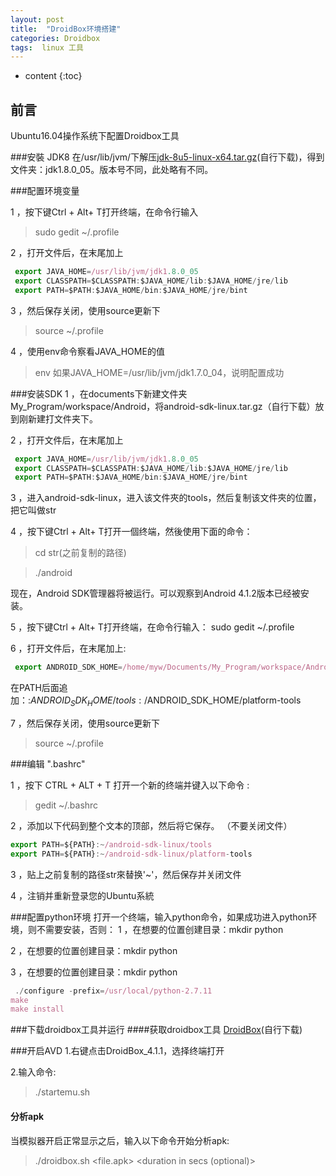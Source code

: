 ```yaml
---
layout: post
title:  "DroidBox环境搭建"
categories: Droidbox
tags:  linux 工具
---
```


* content
{:toc}

## 前言

Ubuntu16.04操作系统下配置Droidbox工具

###安裝 JDK8
在/usr/lib/jvm/下解压[jdk-8u5-linux-x64.tar.gz](https://www.oracle.com/technetwork/java/javase/downloads/jdk8-downloads-2133151.html)(自行下载)，得到文件夹：jdk1.8.0_05。版本号不同，此处略有不同。

###配置环境变量

1 ，按下键Ctrl + Alt+ T打开终端，在命令行输入
>  sudo gedit ~/.profile

2 ，打开文件后，在末尾加上
```js
 export JAVA_HOME=/usr/lib/jvm/jdk1.8.0_05
 export CLASSPATH=$CLASSPATH:$JAVA_HOME/lib:$JAVA_HOME/jre/lib
 export PATH=$PATH:$JAVA_HOME/bin:$JAVA_HOME/jre/bint
```

3 ，然后保存关闭，使用source更新下
> source ~/.profile

4 ，使用env命令察看JAVA_HOME的值
> env
如果JAVA_HOME=/usr/lib/jvm/jdk1.7.0_04，说明配置成功

###安装SDK
1 ，在documents下新建文件夹
My_Program/workspace/Android，将android-sdk-linux.tar.gz（自行下载）放到刚新建打文件夹下。

2 ，打开文件后，在末尾加上
```js
 export JAVA_HOME=/usr/lib/jvm/jdk1.8.0_05
 export CLASSPATH=$CLASSPATH:$JAVA_HOME/lib:$JAVA_HOME/jre/lib
 export PATH=$PATH:$JAVA_HOME/bin:$JAVA_HOME/jre/bint
```

3 ，进入android-sdk-linux，进入该文件夾的tools，然后复制该文件夾的位置，把它叫做str	
  

4 ，按下键Ctrl + Alt+ T打开一個终端，然後使用下面的命令：
> cd str(之前复制的路径)

> ./android

现在，Android SDK管理器将被运行。可以观察到Android 4.1.2版本已经被安装。

5 ，按下键Ctrl + Alt+ T打开终端，在命令行输入： sudo gedit ~/.profile

6 ，打开文件后，在末尾加上:
```js
 export ANDROID_SDK_HOME=/home/myw/Documents/My_Program/workspace/Android/android-sdk-linux
```
在PATH后面追加：:$ANDROID_SDK_HOME/tools:/$ANDROID_SDK_HOME/platform-tools

7 ，然后保存关闭，使用source更新下
> source ~/.profile

###编辑 ".bashrc"

1 ，按下 CTRL + ALT + T 打开一个新的终端并键入以下命令 : 
> gedit ~/.bashrc

2 ，添加以下代码到整个文本的顶部，然后将它保存。 （不要关闭文件）
```js
export PATH=${PATH}:~/android-sdk-linux/tools
export PATH=${PATH}:~/android-sdk-linux/platform-tools
```
3 ，贴上之前复制的路径str來替换'~'，然后保存并关闭文件

4 ，注销并重新登录您的Ubuntu系統

###配置python环境
打开一个终端，输入python命令，如果成功进入python环境，则不需要安装，否则：
1 ，在想要的位置创建目录：mkdir python

2 ，在想要的位置创建目录：mkdir python

3 ，在想要的位置创建目录：mkdir python
```js
 ./configure -prefix=/usr/local/python-2.7.11
make
make install	
```

###下载droidbox工具并运行
####获取droidbox工具
[DroidBox](https://github.com/pjlantz/droidbox)(自行下载)
 
###开启AVD
1.右键点击DroidBox_4.1.1，选择终端打开

2.输入命令:
>./startemu.sh <AVD name>

#### 分析apk
当模拟器开启正常显示之后，输入以下命令开始分析apk:
> ./droidbox.sh <file.apk> <duration in secs (optional)> 

